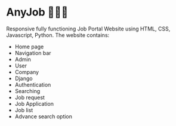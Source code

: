 # AnyJob 👨‍🎓🔎
Responsive fully functioning Job Portal Website using HTML, CSS, Javascript, Python.
The website contains:
- Home page
- Navigation bar
- Admin
- User
- Company
- Django
- Authentication
- Searching
- Job request
- Job Application
- Job list
- Advance search option
